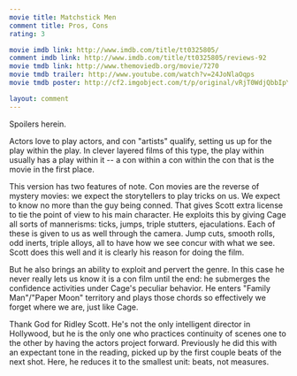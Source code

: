 ```yaml
---
movie title: Matchstick Men
comment title: Pros, Cons
rating: 3

movie imdb link: http://www.imdb.com/title/tt0325805/
comment imdb link: http://www.imdb.com/title/tt0325805/reviews-92
movie tmdb link: http://www.themoviedb.org/movie/7270
movie tmdb trailer: http://www.youtube.com/watch?v=24JoNlaOqps
movie tmdb poster: http://cf2.imgobject.com/t/p/original/vRjT0WdjQbbIpYSG5f520BAS2dn.jpg

layout: comment
---
```


Spoilers herein.

Actors love to play actors, and con "artists" qualify, setting us up for the play within the  play. In clever layered films of this type, the play within usually has a play within it -- a  con within a con within the con that is the movie in the first place.

This version has two features of note. Con movies are the reverse of mystery movies: we  expect the storytellers to play tricks on us. We expect to know no more than the guy  being conned. That gives Scott extra license to tie the point of view to his main  character. He exploits this by giving Cage all sorts of mannerisms: ticks, jumps, triple  stutters, ejaculations. Each of these is given to us as well through the camera. Jump cuts,  smooth rolls, odd inerts, triple alloys, all to have how we see concur with what we see.  Scott does this well and it is clearly his reason for doing the film.

But he also brings an ability to exploit and pervert the genre. In this case he never really  lets us know it is a con film until the end: he submerges the confidence activities under  Cage's peculiar behavior. He enters "Family Man"/"Paper Moon" territory and plays those  chords so effectively we forget where we are, just like Cage.

Thank God for Ridley Scott. He's not the only intelligent director in Hollywood, but he is  the only one who practices continuity of scenes one to the other by having the actors  project forward. Previously he did this with an expectant tone in the reading, picked up  by the first couple beats of the next shot. Here, he reduces it to the smallest unit: beats,  not measures.